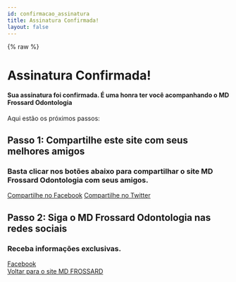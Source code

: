 ```yaml
---
id: confirmacao_assinatura
title: Assinatura Confirmada!
layout: false
---
```

{% raw %}
<!doctype html>
<!--[if lt IE 7]>      <html class="no-js lt-ie9 lt-ie8 lt-ie7"> <![endif]-->
<!--[if IE 7]>         <html class="no-js lt-ie9 lt-ie8"> <![endif]-->
<!--[if IE 8]>         <html class="no-js lt-ie9"> <![endif]-->
<!--[if gt IE 8]><!--> <html class="no-js"> <!--<![endif]-->
<head>
	<meta charset="UTF-8">
	<title>Email Confirmado - MD Frossard</title>
	<meta name="viewport" content="width=device-width, initial-scale=1.0">
	<link rel="stylesheet" href="https://mdfrossard.com.br/wp-content/themes/frossard-comersite-v2/css/normalize.min.css">
    <link rel="stylesheet" href="https://mdfrossard.com.br/wp-content/themes/frossard-comersite-v2/css/bootstrap.min.css" />
	<link rel="stylesheet" href="https://mdfrossard.com.br/wp-content/themes/frossard-comersite-v2/css/main.min.css" />
	<script src="https://mdfrossard.com.br/wp-content/themes/frossard-comersite-v2/js/modernizr-2.6.2.js"></script>
	<link rel="icon" href="https://mdfrossard.com.br/wp-content/themes/frossard-comersite-v2/img/favicon.ico" type="image/x-icon"/>  
    <meta name="author" content="MD Frossard - http://www.mdfrossard.com.br" /> 
    <meta name="Publisher" content="MD Frossard - http://www.mdfrossard.com.br" /> 
    <meta name="keywords" content="implante, ortodontia, odontologia, dentista, saúde, boca, sorriso, dente, aparelho dentário, aparelho ortodôntico, aparelho, mau hálito, halitose, endodontia, tratamento, biossegurança, estética, prevenção e manutenção, escovar destes, escovação, tratamento dentário" />
    <meta name=Googlebot content=all />
    <meta name="robots" content="noindex,follow"/>
    <meta property="og:locale" content="pt_BR" />
    <meta property="og:type" content="article" />
    <meta property="og:title" content="Email Confirmado - MD Frossard" />
    <meta property="og:url" content="https://mdfrossard.com.br/email-confirmado/" />
    <meta property="og:site_name" content="MD Frossard" />
    <meta property="article:publisher" content="https://www.facebook.com/MdFrossardOdontologia/" />
<script type='application/ld+json'>{"@context":"https://schema.org","@type":"Organization","url":"https://mdfrossard.com.br/","sameAs":["https://www.facebook.com/MdFrossardOdontologia/","https://www.instagram.com/md_frossard_odontologia/"],"@id":"https://mdfrossard.com.br/#organization","name":"MD Frossard Odontologia","logo":"https://www.mdfrossard.com.br/wp-content/uploads/2018/03/logo-MD.jpg"}</script>

<link rel='dns-prefetch' href='//www.google.com' />
<link rel='dns-prefetch' href='//fonts.googleapis.com' />
<link rel="alternate" type="application/rss+xml" title="Feed para MD Frossard &raquo;" href="https://mdfrossard.com.br/feed/" />
<link rel="alternate" type="application/rss+xml" title="Feed de comentários para MD Frossard &raquo;" href="https://mdfrossard.com.br/comments/feed/" />
<link rel='stylesheet' id='wp-block-library-css'  href='https://mdfrossard.com.br/wp-includes/css/dist/block-library/style.min.css?ver=5.0.3' type='text/css' media='all' />
<link rel='stylesheet' id='contact-form-7-css'  href='https://mdfrossard.com.br/wp-content/plugins/contact-form-7/includes/css/styles.css?ver=5.1' type='text/css' media='all' />
<link rel='stylesheet' id='tp-opensans-css'  href='https://fonts.googleapis.com/css?family=Open+Sans%3A400%2C600%2C700&#038;ver=5.0.3' type='text/css' media='all' />
<link rel='stylesheet' id='tp-lato-css'  href='https://fonts.googleapis.com/css?family=Lato%3A300%2C400%2C700&#038;ver=5.0.3' type='text/css' media='all' />
<link rel='stylesheet' id='tp-raleway-css'  href='https://fonts.googleapis.com/css?family=Raleway%3A500%2C600%2C400&#038;ver=5.0.3' type='text/css' media='all' />
<link rel='stylesheet' id='optimizepress-default-css'  href='https://mdfrossard.com.br/wp-content/plugins/optimizePressPlugin/lib/assets/default.min.css?ver=2.5.4.2' type='text/css' media='all' />
<script type='text/javascript' src='https://mdfrossard.com.br/wp-includes/js/jquery/jquery.js?ver=1.12.4'></script>
<script type='text/javascript' src='https://mdfrossard.com.br/wp-includes/js/jquery/jquery-migrate.min.js?ver=1.4.1'></script>
<script type='text/javascript'>
/* <![CDATA[ */
var OptimizePress = {"ajaxurl":"https:\/\/mdfrossard.com.br\/wp-admin\/admin-ajax.php","SN":"optimizepress","version":"2.5.4.2","script_debug":".min","localStorageEnabled":"","wp_admin_page":"","op_live_editor":"","op_page_builder":"","op_create_new_page":"","imgurl":"https:\/\/mdfrossard.com.br\/wp-content\/plugins\/optimizePressPlugin\/lib\/images\/","OP_URL":"https:\/\/mdfrossard.com.br\/wp-content\/plugins\/optimizePressPlugin\/","OP_JS":"https:\/\/mdfrossard.com.br\/wp-content\/plugins\/optimizePressPlugin\/lib\/js\/","OP_PAGE_BUILDER_URL":"","include_url":"https:\/\/mdfrossard.com.br\/wp-includes\/","op_autosave_interval":"300","op_autosave_enabled":"N","paths":{"url":"https:\/\/mdfrossard.com.br\/wp-content\/plugins\/optimizePressPlugin\/","img":"https:\/\/mdfrossard.com.br\/wp-content\/plugins\/optimizePressPlugin\/lib\/images\/","js":"https:\/\/mdfrossard.com.br\/wp-content\/plugins\/optimizePressPlugin\/lib\/js\/","css":"https:\/\/mdfrossard.com.br\/wp-content\/plugins\/optimizePressPlugin\/lib\/css\/"},"social":{"twitter":"optimizepress","facebook":"optimizepress","googleplus":"111273444733787349971"},"flowplayerHTML5":"https:\/\/mdfrossard.com.br\/wp-content\/plugins\/optimizePressPlugin\/lib\/modules\/blog\/video\/flowplayer\/flowplayer.swf","flowplayerKey":"","flowplayerLogo":"","mediaelementplayer":"https:\/\/mdfrossard.com.br\/wp-content\/plugins\/optimizePressPlugin\/lib\/modules\/blog\/video\/mediaelement\/","pb_unload_alert":"This page is asking you to confirm that you want to leave - data you have entered may not be saved.","pb_save_alert":"Please make sure you are happy with all of your options as some options will not be able to be changed for this page later.","optimizemember":{"enabled":false,"version":"0"}};
/* ]]> */
</script>
<script type='text/javascript' src='https://mdfrossard.com.br/wp-content/plugins/optimizePressPlugin/lib/js/op-jquery-base-all.min.js?ver=2.5.4.2'></script>
</head>

<body class="page-template page-template-tpl-cmail-confirmacao page-template-tpl-cmail-confirmacao-php page page-id-1199 cmail op-plugin et_bloom">
	<div class="l-decoration"></div>
	<div class="main" id="main">
		<div class="content">
            <div class="container">
                <div class="row">
                    <div class="col-md-12 col-sm-12 col-xs-12 confirmado">
                        <h1>Assinatura Confirmada!</h1>
                        <h4>Sua assinatura foi confirmada. É uma honra ter você acompanhando o <strong>MD Frossard Odontologia</strong></h4>
                        <p>Aqui estão os próximos passos:</p>
                        <h2>Passo 1: Compartilhe este site com seus melhores amigos</h2>
                        <h3>Basta clicar nos botões abaixo para compartilhar o site MD Frossard Odontologia com seus amigos.</h3>
                        <div class="mails">
                            <a href="http://www.facebook.com/sharer.php?u=https://mdfrossard.com.br" class="facebook" target="_blank">Compartilhe no Facebook</a>
                            <a href="http://twitter.com/home?status=https://mdfrossard.com.br" class="twitter" target="_blank">Compartilhe no Twitter</a>
                        </div>                
                        <h2>Passo 2: Siga o MD Frossard Odontologia nas redes sociais</h2>
                        <h3>Receba informações exclusivas.</h3>
                        <div class="mails">
                                                    <a href="//www.facebook.com/MdFrossardOdontologia?fref=ts" class="facebook" target="_blank">Facebook</a>
                                                                </div>                
                    </div><!-- col -->
                </div><!-- row -->
            </div><!-- container -->  	
		</div><!-- content -->
	</div><!-- main -->
	<div class="voltarsite">
        <a href="https://mdfrossard.com.br" title="MD Frossard Odontologia">Voltar para o site MD FROSSARD</a>
    </div>
	<script src="//ajax.googleapis.com/ajax/libs/jquery/1.10.2/jquery.min.js"></script>
	<script src="https://mdfrossard.com.br/wp-content/themes/frossard-comersite-v2/js/bootstrap.min.js"></script>
	<script>
		var _gaq = _gaq || [];
		_gaq.push(['_setAccount', 'UA-34132526-1']);
		_gaq.push(['_setDomainName', document.domain]);
		_gaq.push(['_setAllowLinker', true]);
		_gaq.push(['_trackPageview']);
		(function() {
			var ga = document.createElement('script'); ga.type = 'text/javascript'; ga.async = true;
			ga.src = ('https:' == document.location.protocol ? 'https://' : 'http://') + 'stats.g.doubleclick.net/dc.js';
			var s = document.getElementsByTagName('script')[0]; s.parentNode.insertBefore(ga, s);
		})();
	</script>
    <!-- Código do Google para tag de remarketing -->
    <script type="text/javascript">
    /* <![CDATA[ */
    var google_conversion_id = 1003091018;
    var google_custom_params = window.google_tag_params;
    var google_remarketing_only = true;
    /* ]]> */
    </script>
    <script type="text/javascript" src="//www.googleadservices.com/pagead/conversion.js" />
    <noscript>
        <div style="display:inline;">
            <img height="1" width="1" style="border-style:none;" alt="" src="//googleads.g.doubleclick.net/pagead/viewthroughconversion/1003091018/?value=0&amp;guid=ON&amp;script=0"/>
        </div>
    </noscript>
    <div style="display:none"></div>
    <link rel='stylesheet' id='et-gf-open-sans-css'  href='https://fonts.googleapis.com/css?family=Open+Sans:400,700' type='text/css' media='all' />
</body>
</html>
{% endraw %}